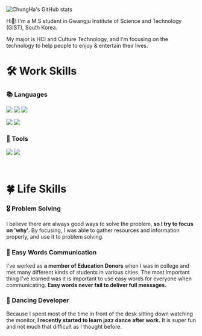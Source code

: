 ![ChungHa's GitHub stats](https://github-readme-stats.vercel.app/api?username=ChungHaLee&&show_icons=true&theme=omni)

Hi👋! I'm a M.S student in Gwangju Institute of Science and Technology (GIST), South Korea.

My major is HCI and Culture Technology, and I'm focusing on the technology to help people to enjoy & entertain their lives.


# 🛠 Work Skills
### 📚 Languages
<img src="https://img.shields.io/badge/Python-3776AB?style=flat-square&logo=Python&logoColor=white"/> <img src="https://img.shields.io/badge/Keras-D00000?style=flat-square&logo=Keras&logoColor=white"> <img src="https://img.shields.io/badge/PyTorch-EE4C2C?style=flat-square&logo=PyTorch&logoColor=white"> 

<img src="https://img.shields.io/badge/JavaScript-F7DF1E?style=flat-square&logo=JavaScript&logoColor=black"/> <img src="https://img.shields.io/badge/CSS3-1572B6?style=flat-square&logo=CSS3&logoColor=white"/> 

### 📐 Tools
<img src="https://img.shields.io/badge/Pycharm-000000?style=flat-square&logo=Pycharm&logoColor=green"/> <img src="https://img.shields.io/badge/Visual Studio Code-007ACC?style=flat-square&logo=Visual Studio Code&logoColor=white"/>

<br>

# 🍀 Life Skills
### **🎖 Problem Solving**
I believe there are always good ways to solve the problem, **so I try to focus on 'why'.** By focusing, I was able to gather resources and information properly, and use it to problem solving.

### **👫 Easy Words Communication**
I've worked as **a member of Education Donors** when I was in college and met many different kinds of students in various cities. The most important thing I've learned was it is important to use easy words for everyone when communicating. **Easy words never fail to deliver full messages.**

### **💃 Dancing Developer**
Because I spent most of the time in front of the desk sitting down watching the monitor, **I recently started to learn jazz dance after work.** It is super fun and not much that difficult as I thought before.
